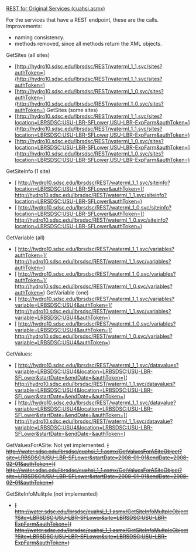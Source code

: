 [REST for Original Services (cuahsi.asmx)](REST-for-Original-Services-(cuahsi.asmx)) 

For the services that have a REST endpoint, these are the calls.
Improvements:
* naming consistency.
* methods removed, since all methods return the XML objects.

GetSites (all sites)
* [http://hydro10.sdsc.edu/lbrsdsc/REST/waterml_1_1.svc/sites?authToken=](http://hydro10.sdsc.edu/lbrsdsc/REST/waterml_1_1.svc/sites?authToken=)
* [http://hydro10.sdsc.edu/lbrsdsc/REST/waterml_1_0.svc/sites?authToken=](http://hydro10.sdsc.edu/lbrsdsc/REST/waterml_1_0.svc/sites?authToken=)
GetSites (some sites)
* [http://hydro10.sdsc.edu/lbrsdsc/REST/waterml_1_1.svc/sites?location=LBRSDSC:USU-LBR-SFLower,USU-LBR-ExpFarm&authToken=](http://hydro10.sdsc.edu/lbrsdsc/REST/waterml_1_1.svc/sites?location=LBRSDSC:USU-LBR-SFLower,USU-LBR-ExpFarm&authToken=)
* [http://hydro10.sdsc.edu/lbrsdsc/REST/waterml_1_0.svc/sites?location=LBRSDSC:USU-LBR-SFLower,USU-LBR-ExpFarm&authToken=](http://hydro10.sdsc.edu/lbrsdsc/REST/waterml_1_0.svc/sites?location=LBRSDSC:USU-LBR-SFLower,USU-LBR-ExpFarm&authToken=)

GetSiteInfo (1 site)
* [ http://hydro10.sdsc.edu/lbrsdsc/REST/waterml_1_1.svc/siteinfo?location=LBRSDSC:USU-LBR-SFLower&authToken=]( http://hydro10.sdsc.edu/lbrsdsc/REST/waterml_1_1.svc/siteinfo?location=LBRSDSC:USU-LBR-SFLower&authToken=)
* [ http://hydro10.sdsc.edu/lbrsdsc/REST/waterml_1_0.svc/siteinfo?location=LBRSDSC:USU-LBR-SFLower&authToken=]( http://hydro10.sdsc.edu/lbrsdsc/REST/waterml_1_0.svc/siteinfo?location=LBRSDSC:USU-LBR-SFLower&authToken=)

GetVariable (all)
* [ http://hydro10.sdsc.edu/lbrsdsc/REST/waterml_1_1.svc/variables?authToken=]( http://hydro10.sdsc.edu/lbrsdsc/REST/waterml_1_1.svc/variables?authToken=)
* [ http://hydro10.sdsc.edu/lbrsdsc/REST/waterml_1_0.svc/variables?authToken=]( http://hydro10.sdsc.edu/lbrsdsc/REST/waterml_1_0.svc/variables?authToken=)
GetVariable (one)
* [ http://hydro10.sdsc.edu/lbrsdsc/REST/waterml_1_1.svc/variables?variable=LRBSDSC:USU4&authToken=]( http://hydro10.sdsc.edu/lbrsdsc/REST/waterml_1_1.svc/variables?variable=LRBSDSC:USU4&authToken=)
* [ http://hydro10.sdsc.edu/lbrsdsc/REST/waterml_1_0.svc/variables?variable=LRBSDSC:USU4&authToken=]( http://hydro10.sdsc.edu/lbrsdsc/REST/waterml_1_0.svc/variables?variable=LRBSDSC:USU4&authToken=)

GetValues:
* [ http://hydro10.sdsc.edu/lbrsdsc/REST/waterml_1_1.svc/datavalues?variable=LRBSDSC:USU4&location=LRBSDSC:USU-LBR-SFLower&startDate=&endDate=&authToken=]( http://hydro10.sdsc.edu/lbrsdsc/REST/waterml_1_1.svc/datavalues?variable=LRBSDSC:USU4&location=LRBSDSC:USU-LBR-SFLower&startDate=&endDate=&authToken=)
* [ http://hydro10.sdsc.edu/lbrsdsc/REST/waterml_1_1.svc/datavalue?variable=LRBSDSC:USU4&location=LRBSDSC:USU-LBR-SFLower&startDate=&endDate=&authToken=]( http://hydro10.sdsc.edu/lbrsdsc/REST/waterml_1_1.svc/datavalue?variable=LRBSDSC:USU4&location=LRBSDSC:USU-LBR-SFLower&startDate=&endDate=&authToken=)


GetValuesForASite: Not yet implemented.
~~[ http://water.sdsc.edu/lbrsdsc/cuahsi_1_1.asmx/GetValuesForASiteObject?site=LRBSDSC:USU-LBR-SFLower&startDate=2008-01-01&endDate=2008-02-01&authToken=]( http://water.sdsc.edu/lbrsdsc/cuahsi_1_1.asmx/GetValuesForASiteObject?site=LRBSDSC:USU-LBR-SFLower&startDate=2008-01-01&endDate=2008-02-01&authToken=)~~

GetSiteInfoMulitple (not implemented)
* ~~[ http://water.sdsc.edu/lbrsdsc/cuahsi_1_1.asmx/GetSiteInfoMultpleObject?Site=LBRSDSC:USU-LBR-SFLower&site=LBRSDSC:USU-LBR-ExpFarm&authToken=]( http://water.sdsc.edu/lbrsdsc/cuahsi_1_1.asmx/GetSiteInfoMultpleObject?Site=LBRSDSC:USU-LBR-SFLower&site=LBRSDSC:USU-LBR-ExpFarm&authToken=)~~


